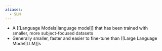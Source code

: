 ```yaml
---
aliases:
  - SLM
---
```

- A [[Language Models|language model]] that has been trained with smaller, more subject-focused datasets
- Generally smaller, faster and easier to fine-tune than [[Large Language Model|LLM]]s